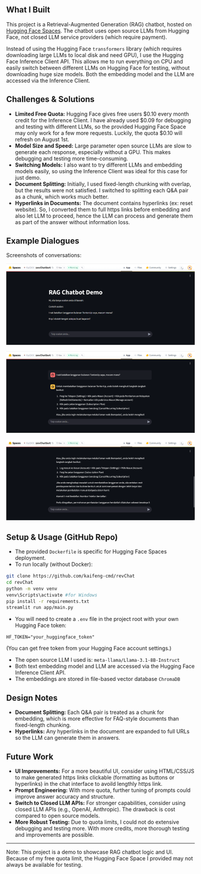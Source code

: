 ## What I Built

This project is a Retrieval-Augmented Generation (RAG) chatbot, hosted on [Hugging Face Spaces](https://huggingface.co/spaces/KaiSKX/revChatbot). The chatbot uses open source LLMs from Hugging Face, not closed LLM service providers (which require payment). 

Instead of using the Hugging Face `transformers` library (which requires downloading large LLMs to local disk and need GPU), I use the Hugging Face Inference Client API. This allows me to run everything on CPU and easily switch between different LLMs on Hugging Face for testing, without downloading huge size models. Both the embedding model and the LLM are accessed via the Inference Client.

## Challenges & Solutions

- **Limited Free Quota:** Hugging Face gives free users $0.10 every month credit for the Inference Client. I have already used $0.09 for debugging and testing with different LLMs, so the provided Hugging Face Space may only work for a few more requests. Luckily, the quota $0.10 will refresh on August 1st.
- **Model Size and Speed:** Large parameter open source LLMs are slow to generate each response, especially without a GPU. This makes debugging and testing more time-consuming.
- **Switching Models:** I also want to try different LLMs and embedding models easily, so using the Inference Client was ideal for this case for just demo.
- **Document Splitting:** Initially, I used fixed-length chunking with overlap, but the results were not satisfied. I switched to splitting each Q&A pair as a chunk, which works much better.
- **Hyperlinks in Documents:** The document contains hyperlinks (ex: reset website). So, I converted them to full https links before embedding and also let LLM to proceed, hence the LLM can process and generate them as part of the answer without information loss.

## Example Dialogues

Screenshots of conversations:

![a](app/screenshot/183055.png)

![b](app/screenshot/182936.png)

![c](app/screenshot/183031.png)

## Setup & Usage (GitHub Repo)

- The provided `Dockerfile` is specific for Hugging Face Spaces deployment.
- To run locally (without Docker):
```bash
git clone https://github.com/kaifeng-cmd/revChat
cd revChat
python -m venv venv
venv\Scripts\activate #for Windows
pip install -r requirements.txt
streamlit run app/main.py
```

- You will need to create a `.env` file in the project root with your own Hugging Face token:

```
HF_TOKEN="your_huggingface_token"
```

  (You can get free token from your Hugging Face account settings.)

- The open source LLM I used is: `meta-llama/Llama-3.1-8B-Instruct`
- Both text embedding model and LLM are accessed via the Hugging Face Inference Client API.
- The embeddings are stored in file-based vector database `ChromaDB`

## Design Notes

- **Document Splitting:** Each Q&A pair is treated as a chunk for embedding, which is more effective for FAQ-style documents than fixed-length chunking.
- **Hyperlinks:** Any hyperlinks in the document are expanded to full URLs so the LLM can generate them in answers.

## Future Work

- **UI Improvements:** For a more beautiful UI, consider using HTML/CSS/JS to make generated https links clickable (formatting as buttons or hyperlinks) in the chat interface to avoild lengthly https link.
- **Prompt Engineering:** With more quota, further tuning of prompts could improve answer accuracy and structure.
- **Switch to Closed LLM APIs:** For stronger capabilities, consider using closed LLM APIs (e.g., OpenAI, Anthropic). The drawback is cost compared to open source models.
- **More Robust Testing:** Due to quota limits, I could not do extensive debugging and testing more. With more credits, more thorough testing and improvements are possible.

---

Note: This project is a demo to showcase RAG chatbot logic and UI. Because of my free quota limit, the Hugging Face Space I provided may not always be available for testing.
